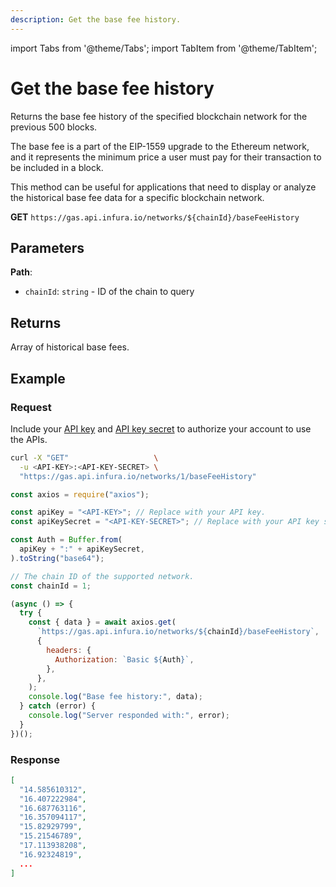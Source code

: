 ```yaml
---
description: Get the base fee history.
---
```


import Tabs from '@theme/Tabs';
import TabItem from '@theme/TabItem';

# Get the base fee history

Returns the base fee history of the specified blockchain network for the previous 500 blocks.

The base fee is a part of the EIP-1559 upgrade to the Ethereum network, and it represents the
minimum price a user must pay for their transaction to be included in a block.

This method can be useful for applications that need to display or analyze the historical base fee
data for a specific blockchain network.

**GET** `https://gas.api.infura.io/networks/${chainId}/baseFeeHistory`

## Parameters

**Path**:

- `chainId`: `string` - ID of the chain to query

## Returns

Array of historical base fees.

## Example

### Request

Include your [API key](https://docs.infura.io/networks/ethereum/how-to/secure-a-project/project-id)
and [API key secret](https://docs.infura.io/networks/ethereum/how-to/secure-a-project/project-secret)
to authorize your account to use the APIs.

<Tabs>
<TabItem value="cURL">

```bash
curl -X "GET"                   \
  -u <API-KEY>:<API-KEY-SECRET> \
  "https://gas.api.infura.io/networks/1/baseFeeHistory"
```

</TabItem>
<TabItem value="JavaScript">

```javascript
const axios = require("axios");

const apiKey = "<API-KEY>"; // Replace with your API key.
const apiKeySecret = "<API-KEY-SECRET>"; // Replace with your API key secret.

const Auth = Buffer.from(
  apiKey + ":" + apiKeySecret,
).toString("base64");

// The chain ID of the supported network.
const chainId = 1;

(async () => {
  try {
    const { data } = await axios.get(
      `https://gas.api.infura.io/networks/${chainId}/baseFeeHistory`,
      {
        headers: {
          Authorization: `Basic ${Auth}`,
        },
      },
    );
    console.log("Base fee history:", data);
  } catch (error) {
    console.log("Server responded with:", error);
  }
})();
```

</TabItem>
</Tabs>

### Response

```json
[
  "14.585610312",
  "16.407222984",
  "16.687763116",
  "16.357094117",
  "15.82929799",
  "15.21546789",
  "17.113938208",
  "16.92324819",
  ...
]
```
